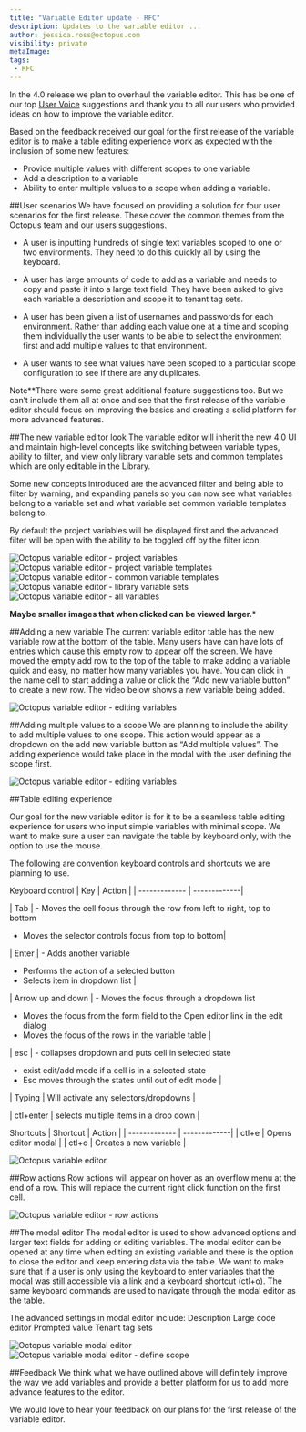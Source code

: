 ```yaml
---
title: "Variable Editor update - RFC"
description: Updates to the variable editor ... 
author: jessica.ross@octopus.com
visibility: private
metaImage: 
tags:
 - RFC
---
```


In the 4.0 release we plan to overhaul the variable editor. This has be one of our top <a href="https://octopusdeploy.uservoice.com/forums/170787-general/suggestions/7192251-improve-variables-ui" target="_blank">User Voice<a> suggestions and thank you to all our users who provided ideas on how to improve the variable editor.

Based on the feedback received our goal for the first release of the variable editor is to make a table editing experience work as expected with the inclusion of some new features:

- Provide multiple values with different scopes to one variable
- Add a description to a variable
- Ability to enter multiple values to a scope when adding a variable.

##User scenarios
We have focused on providing a solution for four user scenarios for the first release. These cover the common themes from the Octopus team and our users suggestions.

- A user is inputting hundreds of single text variables scoped to one or two environments. They need to do this quickly all by using the keyboard.

- A user has large amounts of code to add as a variable and needs to copy and paste it into a large text field. They have been asked to give each variable a description and scope it to tenant tag sets.

- A user has been given a list of usernames and passwords for each environment. Rather than adding each value one at a time and scoping them individually the user wants to be able to select the environment first and add multiple values to that environment. 

- A user wants to see what values have been scoped to a particular scope configuration to see if there are any duplicates.

Note**There were some great additional feature suggestions too. But we can’t include them all at once and see that the first release of the variable editor should focus on improving the basics and creating a solid platform for more advanced features.

##The new variable editor look
The variable editor will inherit the new 4.0 UI and maintain high-level concepts like switching between variable types, ability to filter, and view only library variable sets and common templates which are only editable in the Library.

Some new concepts introduced are the advanced filter and being able to filter by warning, and expanding panels so you can now see what variables belong to a variable set and what variable set common variable templates belong to.

By default the project variables will be displayed first and the advanced filter will be open with the ability to be toggled off by the filter icon.

![Octopus variable editor - project variables](project-variables.png "width=500")
![Octopus variable editor - project variable templates](project-variable-templates.png "width=500")
![Octopus variable editor - common variable templates](common-variable-templates.png "width=500")
![Octopus variable editor - library variable sets](library-variable-set.png "width=500")
![Octopus variable editor - all variables](all-variables.png "width=500")

**Maybe smaller images that when clicked can be viewed larger.***

##Adding a new variable
The current variable editor table has the new variable row at the bottom of the table. Many users have can have lots of entries which cause this empty row to appear off the screen. We have moved the empty add row to the top of the table to make adding a variable quick and easy, no matter how many variables you have. You can click in the name cell to start adding a value or click the “Add new variable button” to create a new row. The video below shows a new variable being added.

![Octopus variable editor - editing variables](adding-variables.gif "width=500")


##Adding multiple values to a scope
We are planning to include the ability to add multiple values to one scope. This action would appear as a dropdown on the add new variable button as “Add multiple values”. The adding experience would take place in the modal with the user defining the scope first.

![Octopus variable editor - editing variables](add-multi-values.gif "width=500")


##Table editing experience

Our goal for the new variable editor is for it to be a seamless table editing experience for users who input simple variables with minimal scope. We want to make sure a user can navigate the table by keyboard only, with the option to use the mouse.

The following are convention keyboard controls and shortcuts we are planning to use.

Keyboard control
| Key        | Action           |
| ------------- | -------------|

| Tab | - Moves the cell focus through the row from left to right, top to bottom
- Moves the selector controls focus from top to bottom|

| Enter | - Adds another variable
- Performs the action of a selected button
- Selects item in dropdown list |

| Arrow up and down | - Moves the focus through a dropdown list
- Moves the focus from the form field to the Open editor link in the edit dialog
- Moves the focus of the rows in the variable table |

| esc | - collapses dropdown and puts cell in selected state
- exist edit/add mode if a cell is in a selected state
- Esc moves through the states until out of edit mode |

| Typing | Will activate any selectors/dropdowns |

| ctl+enter | selects multiple items in a drop down |


Shortcuts
| Shortcut        | Action     |
| ------------- | -------------|
| ctl+e | Opens editor modal |
| ctl+o | Creates a new variable |


![Octopus variable editor](editing-variable.gif "width=500")


##Row actions
Row actions will appear on hover as an overflow menu at the end of a row. This will replace the current right click function on the first cell.

![Octopus variable editor - row actions](edit-overflow.png "width=500")



##The modal editor
The modal editor is used to show advanced options and larger text fields for adding or editing variables. The modal editor can be opened at any time when editing an existing variable and there is the option to close the editor and keep entering data via the table. We want to make sure that if a user is only using the keyboard to enter variables that the modal was still accessible via a link and a keyboard shortcut (ctl+o). The same keyboard commands are used to navigate through the modal editor as the table.

The advanced settings in modal editor include:
Description
Large code editor
Prompted value
Tenant tag sets

![Octopus variable modal editor](modal.png "width=500")
![Octopus variable modal editor - define scope](modal-scope.png "width=500")


##Feedback
We think what we have outlined above will definitely improve the way we add variables and provide a better platform for us to add more advance features to the editor.

We would love to hear your feedback on our plans for the first release of the variable editor.


